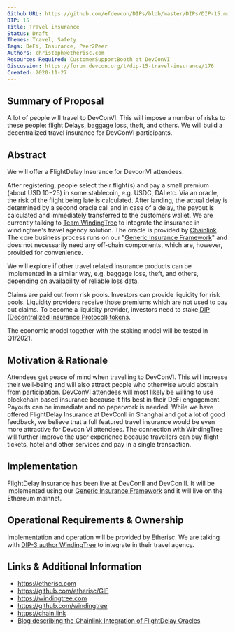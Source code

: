 ```yaml
---
Github URL: https://github.com/efdevcon/DIPs/blob/master/DIPs/DIP-15.md
DIP: 15
Title: Travel insurance
Status: Draft
Themes: Travel, Safety
Tags: DeFi, Insurance, Peer2Peer
Authors: christoph@etherisc.com
Resources Required: CustomerSupportBooth at DevConVI
Discussion: https://forum.devcon.org/t/dip-15-travel-insurance/176
Created: 2020-11-27
---
```


## Summary of Proposal

A lot of people will travel to DevConVI. This will impose a number of risks to these people:
flight Delays, baggage loss, theft, and others. We will build a decentralized travel insurance for DevConVI participants. 

## Abstract
We will offer a FlightDelay Insurance for DevconVI attendees. 

After registering, people select their flight(s) and pay a small premium (about USD 10$-25$) in some stablecoin,
e.g. USDC, DAI etc. 
Via an oracle, the risk of the flight being late is calculated. 
After landing, the actual delay is determined by a second oracle call and in case of a delay, the payout is calculated
and immediately transferred to the customers wallet.
We are currently talking to [Team WindingTree](https://windingtree.com) to integrate the insurance in windingtree's travel agency solution.
The oracle is provided by [Chainlink](https://chain.link). The core business process runs on our 
"[Generic Insurance Framework](https://github.com/etherisc/GIF)" and does
not necessarily need any off-chain components, which are, however, provided for convenience. 

We will explore if other travel related insurance products can be implemented in a similar way, e.g. baggage loss,
theft, and others, depending on availability of reliable loss data. 

Claims are paid out from risk pools. Investors can provide liquidity for risk pools. Liquidity providers receive
those premiums which are not used to pay out claims. To become a liquidity provider, investors need to 
stake [DIP (Decentralized Insurance Protocol) tokens](https://etherscan.io/token/0xc719d010b63e5bbf2c0551872cd5316ed26acd83).

The economic model together with the staking model will be tested in Q1/2021.   

## Motivation & Rationale
Attendees get peace of mind when travelling to DevConVI. This will increase their well-being
and will also attract people who otherwise would abstain from participation.
DevConVI attendees will most likely be willing to use blockchain based insurance because it fits
best in their DeFi engagement. Payouts can be immediate and no paperwork is needed.
While we have offered FlightDelay Insurance at DevConII in Shanghai and got a lot of good feedback, 
we believe that a full featured travel insurance would be even more attractive for Devcon VI attendees.
The connection with WindingTree will further improve the user experience because travellers can buy 
flight tickets, hotel and other services and pay in a single transaction. 

## Implementation
FlightDelay Insurance has been live at DevConII and DevConIII. It will be implemented using our
[Generic Insurance Framework](https://github.com/etherisc/GIF) and it will live on the Ethereum mainnet.

## Operational Requirements & Ownership
Implementation and operation will be provided by Etherisc.
We are talking with [DIP-3 author WindingTree](https://github.com/efdevcon/DIPs/blob/master/DIPs/DIP-3.md) to integrate in their travel agency.

## Links & Additional Information
- https://etherisc.com
- https://github.com/etherisc/GIF
- https://windingtree.com
- https://github.com/windingtree
- https://chain.link
- [Blog describing the Chainlink Integration of FlightDelay Oracles](https://blog.etherisc.com/etherisc-to-leverage-chainlink-oracles-for-decentralized-flight-insurance-product-9559b64d79c7)

